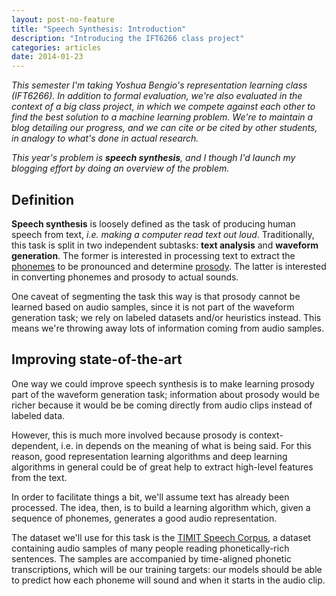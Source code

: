 ```yaml
---
layout: post-no-feature
title: "Speech Synthesis: Introduction"
description: "Introducing the IFT6266 class project"
categories: articles
date: 2014-01-23
---
```


_This semester I'm taking Yoshua Bengio's representation learning class
(IFT6266). In addition to formal evaluation, we're also evaluated in the context
of a big class project, in which we compete against each other to find the best
solution to a machine learning problem. We're to maintain a blog detailing our
progress, and we can cite or be cited by other students, in analogy to what's
done in actual research._

_This year's problem is **speech synthesis**, and I though I'd launch my
blogging effort by doing an overview of the problem._

## Definition

**Speech synthesis** is loosely defined as the task of producing human speech
from text, _i.e. making a computer read text out loud_. Traditionally, this task
is split in two independent subtasks: **text analysis** and **waveform
generation**. The former is interested in processing text to extract the
[phonemes](http://en.wikipedia.org/wiki/Phoneme) to be pronounced and determine
[prosody](http://en.wikipedia.org/wiki/Prosody_(linguistics)). The latter is
interested in converting phonemes and prosody to actual sounds.

One caveat of segmenting the task this way is that prosody cannot be learned
based on audio samples, since it is not part of the waveform generation task;
we rely on labeled datasets and/or heuristics instead. This means we're throwing
away lots of information coming from audio samples.

## Improving state-of-the-art

One way we could improve speech synthesis is to make learning prosody part of
the waveform generation task; information about prosody would be richer because
it would be be coming directly from audio clips instead of labeled data.

However, this is much more involved because prosody is context-dependent, i.e.
in depends on the meaning of what is being said. For this reason, good
representation learning algorithms and deep learning algorithms in general could
be of great help to extract high-level features from the text.

In order to facilitate things a bit, we'll assume text has already been
processed. The idea, then, is to build a learning algorithm which, given a
sequence of phonemes, generates a good audio representation.

The dataset we'll use for this task is the [TIMIT Speech
Corpus](http://catalog.ldc.upenn.edu/LDC93S1), a dataset containing audio samples of
many people reading phonetically-rich sentences.  The samples are accompanied by
time-aligned phonetic transcriptions, which will be our training targets: our
models should be able to predict how each phoneme will sound and when it starts
in the audio clip.

